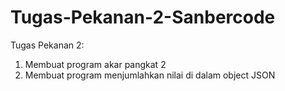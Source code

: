 # Tugas-Pekanan-2-Sanbercode
Tugas Pekanan 2:
1. Membuat program akar pangkat 2
2. Membuat program menjumlahkan nilai di dalam object JSON

